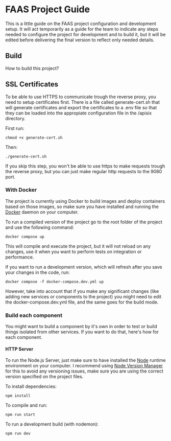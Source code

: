 # FAAS Project Guide
This is a little guide on the FAAS project configuration and development setup. It will act temporarily as a guide for the team to indicate any steps needed to configure the project for development and to build it, but it will be edited before delivering the final version to reflect only needed details.

## Build
How to build this project?

## SSL Certificates

To be able to use HTTPS to communicate trough the reverse proxy, you need to setup certificates first. There is a file called generate-cert.sh that will generate certificates and export the certificates to a .env file so that they can be loaded into the appropiate configuration file in the /apisix directory.

First run:

```
chmod +x generate-cert.sh
```

Then:

```
./generate-cert.sh
```

If you skip this step, you won't be able to use https to make requests trough the reverse proxy, but you can just make regular http requests to the 9080 port.

### With Docker

The project is currently using Docker to build images and deploy containers based on those images, so make sure you have installed and running the [Docker](https://docs.docker.com) daemon on your computer. 

To run a compiled version of the project go to the root folder of the project and use the following command:

```
docker compose up
```

This will compile and execute the project, but it will not reload on any changes, use it when you want to perform tests on integration or performance. 

If you want to run a development version, which will refresh after you save your changes in the code, run:

```
docker compose -f docker-compose.dev.yml up
```

However, take into account that if you make any significant changes (like adding new services or components to the project) you might need to edit the docker-compose.dev.yml file, and the same goes for the build mode. 

### Build each component
You might want to build a component by it's own in order to test or build things isolated from other services. If you want to do that, here's how for each component.

#### HTTP Server
To run the Node.js Server, just make sure to have installed the [Node](https://nodejs.org/en) runtime environment on your computer. I recommend using [Node Version Manager](https://github.com/nvm-sh/nvm) for this to avoid any versioning issues, make sure you are using the correct version specified on the project files. 

To install dependencies:

```
npm install
```

To compile and run:

```
npm run start
```

To run a development build (with nodemon):

```
npm run dev
```

